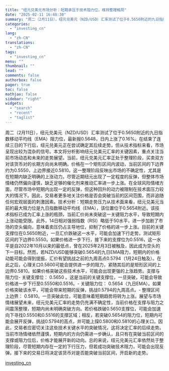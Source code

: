 ```yaml
---
title: "纽元兑美元市场分析：短期承压于技术阻力位，维持整理格局"
date: "2025-02-11 16:40:30"
summary: "周二（2月11日），纽元兑美元（NZD/USD）汇率测试了位于0.5650附近的九日指数移动平均线（..."
categories:
  - "investing_cn"
lang:
  - "zh-CN"
translations:
  - "zh-CN"
tags:
  - "investing_cn"
menu: ""
thumbnail: ""
lead: ""
comments: false
authorbox: false
pager: true
toc: false
mathjax: false
sidebar: "right"
widgets:
  - "search"
  - "recent"
  - "taglist"
---
```


周二（2月11日），纽元兑美元（NZD/USD）汇率测试了位于0.5650附近的九日指数移动平均线（EMA）阻力位，最新报0.5648，日内上涨了0.16%。在结束了连续三日的下行后，纽元兑美元正在尝试确定其后续走势，但从技术指标来看，市场呈现出较为混杂的信号。本文将分析影响纽元兑美元汇率的关键因素，重点关注当前市场动态和未来的走势展望。当前，纽元兑美元汇率正处于整理阶段，买卖双方对该货币对的长期方向尚未明确。价格在一个矩形区间内波动，当前区间的下边界约为0.5550，上边界接近0.5810。这一整理阶段反映出市场的不确定性，尤其是在短期内缺乏明确的上涨动力。尽管近期纽元出现了一定程度的反弹，但整体市场情绪仍然偏向谨慎，缺乏足够的催化剂来推动汇率进一步上涨。在全球风险情绪方面，尽管市场中短期内出现一定的反弹，但这种回升的动力被限制在技术面压力较大的情况下。因此，交易者更多地关注价格是否会突破当前的区间范围，而非追随任何宏观层面的刺激因素。技术分析：短期走势压力从技术面来看，纽元兑美元当前的最大阻力位是九日指数移动平均线（EMA），该位置位于0.5654附近。该技术指标已成为汇率上涨的瓶颈，当前汇价尚未突破这一关键阻力水平，导致短期内上涨动能受限。此外，14日相对强弱指数（RSI）略低于50水平，进一步加剧了市场的空头偏向，意味着卖压仍占主导地位，抑制了价格的进一步上涨。目前的关键支撑位在0.5650附近，一旦汇价跌破这一水平，可能会加速下行走势，测试矩形区间的下边界0.5550。如果价格进一步下行，接下来的支撑位为0.5516，这一水平是自2022年10月以来的最低点，曾在2025年2月3日被触及，因此成为空头的下一目标。然而，若NZD/USD能够突破0.5654的九日EMA阻力，短期内的价格动能可能会得到提振，汇价有望挑战之前的九周高点0.5794（1月24日触及）。在此之后，心理关口0.5800可能会提供进一步的阻力，紧随其后的是矩形区间的上边界0.5810。如果价格突破这些技术水平，可能会出现更强的上涨趋势。支撑与阻力位- 关键支撑位： 0.5650 。这是当前的关键支撑位，一旦突破，可能会导致价格进一步下行至0.5550和0.5516。- 关键阻力位： 0.5654（九日EMA）。如果价格突破该水平，可能会带来短期的反弹，挑战0.5794的九周高点。- 整理区间上边界： 0.5810。一旦突破此位，可能意味着短期趋势将转为上涨。展望与市场情绪展望未来，纽元兑美元汇率的走势仍充满不确定性，当前价格在支撑与阻力之间震荡整理，短期内尚未明确突破方向。若价格跌破0.5650支撑位，可能会加速向下寻找0.5550和0.5516的支撑区域；相反，若突破0.5654的阻力位，短期内可能会展开反弹，挑战0.5794的高点，并可能上探0.5800和0.5810的心理关口。因此，交易者应密切关注这些技术关键水平的突破情况，这将决定汇率的后续走势。当前市场情绪依然谨慎，短期内的方向仍需进一步确认，且只有在突破当前区间的支撑或阻力位后，价格才能展开新的动向。总的来说，纽元兑美元汇率依然处于整理阶段，尽管短期内存在一定的下行压力，但若成功突破技术阻力，可能会出现反弹。接下来的交易日将决定该货币对是否能突破当前区间，开启新的走势。

[investing_cn](https://cn.investing.com/news/forex-news/article-2665615)
